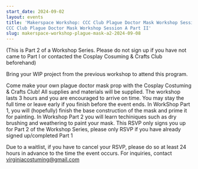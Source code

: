 ```yaml
---
start_date: 2024-09-02
layout: events
title: 'Makerspace Workshop: CCC Club Plague Doctor Mask Workshop Session A Part II
CCC Club Plague Doctor Mask Workshop Session A Part II'
slug: makerspace-workshop-plague-mask-a2-2024-09-08
---
```

(This is Part 2 of a Workshop Series. Please do not sign up if you have not came to Part I or contacted the Cosplay Cosuming & Crafts Club beforehand)

Bring your WIP project from the previous workshop to attend this program.

Come make your own plague doctor mask prop with the Cosplay Costuming & Crafts Club! All supplies and materials will be supplied. The workshop lasts 3 hours and you are encouraged to arrive on time. You may stay the full time or leave early if you finish before the event ends. In WorkShop Part 1, you will (hopefully) finish the base construction of the mask and prime it for painting. In Workshop Part 2 you will learn techiniques such as dry brushing and weathering to paint your mask. This RSVP only signs you up for Part 2 of the Workshop Series, please only RSVP if you have already signed up/completed Part 1

Due to a waitlist, if you have to cancel your RSVP, please do so at least 24 hours in advance to the time the event occurs. For inquiries, contact virginiacostuming@gmail.com
